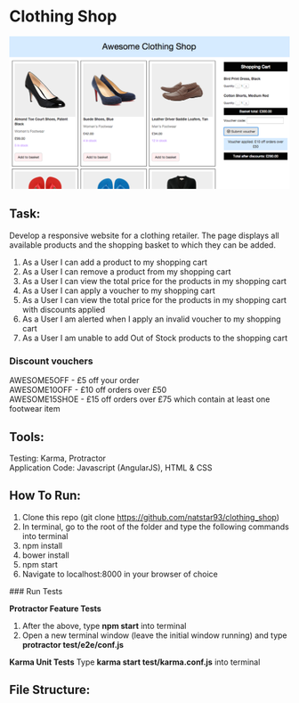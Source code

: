 
Clothing Shop
=================

![](/images/awesome-shop.png)

## Task:

Develop a responsive website for a clothing retailer. The page displays all available products and the shopping basket to which they can be added.

1. As a User I can add a product to my shopping cart
2. As a User I can remove a product from my shopping cart
3. As a User I can view the total price for the products in my shopping cart
4. As a User I can apply a voucher to my shopping cart
5. As a User I can view the total price for the products in my shopping cart with discounts applied
6. As a User I am alerted when I apply an invalid voucher to my shopping cart
7. As a User I am unable to add Out of Stock products to the shopping cart

### Discount vouchers
AWESOME5OFF - £5 off your order<br>
AWESOME10OFF - £10 off orders over £50<br>
AWESOME15SHOE - £15 off orders over £75 which contain at least one footwear item

## Tools:

Testing: Karma, Protractor<br>
Application Code: Javascript (AngularJS), HTML & CSS<br>

## How To Run:

1. Clone this repo (git clone https://github.com/natstar93/clothing_shop)
2. In terminal, go to the root of the folder and type the following commands into terminal
  1. npm install
  2. bower install
  3. npm start
3. Navigate to localhost:8000 in your browser of choice

### Run Tests

**Protractor Feature Tests**
1. After the above, type **npm start** into terminal
2. Open a new terminal window (leave the initial window running) and type
**protractor test/e2e/conf.js**

**Karma Unit Tests**
Type **karma start test/karma.conf.js** into terminal

## File Structure:
